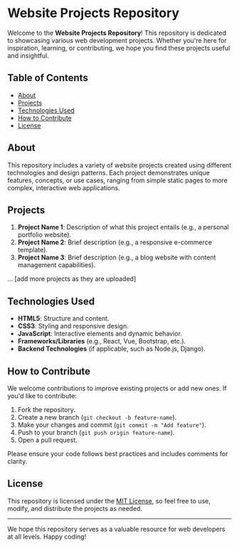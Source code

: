 # Website Projects Repository

Welcome to the **Website Projects Repository**! This repository is dedicated to showcasing various web development projects. Whether you're here for inspiration, learning, or contributing, we hope you find these projects useful and insightful.

## Table of Contents
- [About](#about)
- [Projects](#projects)
- [Technologies Used](#technologies-used)
- [How to Contribute](#how-to-contribute)
- [License](#license)

## About
This repository includes a variety of website projects created using different technologies and design patterns. Each project demonstrates unique features, concepts, or use cases, ranging from simple static pages to more complex, interactive web applications.

## Projects
1. **Project Name 1**: Description of what this project entails (e.g., a personal portfolio website).
2. **Project Name 2**: Brief description (e.g., a responsive e-commerce template).
3. **Project Name 3**: Brief description (e.g., a blog website with content management capabilities).

... [add more projects as they are uploaded]

## Technologies Used
- **HTML5**: Structure and content.
- **CSS3**: Styling and responsive design.
- **JavaScript**: Interactive elements and dynamic behavior.
- **Frameworks/Libraries** (e.g., React, Vue, Bootstrap, etc.).
- **Backend Technologies** (if applicable, such as Node.js, Django).

## How to Contribute
We welcome contributions to improve existing projects or add new ones. If you'd like to contribute:
1. Fork the repository.
2. Create a new branch (`git checkout -b feature-name`).
3. Make your changes and commit (`git commit -m "Add feature"`).
4. Push to your branch (`git push origin feature-name`).
5. Open a pull request.

Please ensure your code follows best practices and includes comments for clarity.

## License
This repository is licensed under the [MIT License](LICENSE), so feel free to use, modify, and distribute the projects as needed.

---
We hope this repository serves as a valuable resource for web developers at all levels. Happy coding!

